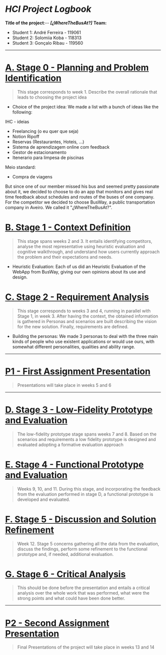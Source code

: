 <!-- 
This markdown document will contain all information and decisions concerning the HCI project for
< The Title of the Project Here >
Work carried out by:

-->
# *HCI Project Logbook*

**Title of the project**:-- ***[¿WhereTheBusAt?]***
**Team:**
- Student 1: André Ferreira - 119061
- Student 2: Solomiia Koba - 118313
- Student 3: Gonçalo Ribau - 119560

---
# [A. Stage 0 - Planning and Problem Identification](stage0_planning/a_stage_0_planning_problem_identification.md)
 > 	This stage corresponds to week 1. Describe the overall rationale that leads to choosing the project idea

<!-- For this stage you will need to read this:-->

- Choice of the project idea:
We made a list with a bunch of ideas like the following:

IHC - ideias
- Freelancing (o eu quer que seja)
- Notion Ripoff
- Reservas (Restaurantes, Hoteis, ...)
- Sistema de aprendizagem online com feedback
- Gestor de estacionamento
- Itenerario para limpesa de piscinas

Meio standard:
- Compra de viagens

But since one of our member missed his bus and seemed pretty passionate about it, we decided to choose to do an app that monitors and gives real time feedback about schedules and routes of the buses of one company. For the competitor we decided to choose BusWay, a public transportation company in Aveiro. We called it "¿WhereTheBusAt?".

# [B. Stage 1 - Context Definition](stage1_context/b_stage_1_context_definition.md)
> 	This stage spans weeks 2 and 3. It entails identifying competitors, analyse the most representative using heuristic evaluation and cognitive walkthrough, and understand how users currently approach the problem and their expectations and needs.

- Heuristic Evaluation:
Each of us did an Heuristic Evaluation of the WebApp from BusWay, giving our own opinions about its use and design.
 
# [C. Stage 2 - Requirement Analysis](stage2_requirements/c_stage_2_requirement_definition.md)
>	This stage corresponds to weeks 3 and 4, running in parallel with Stage 1, in week 3. After having the context, the obtained information is gathered in Personas and scenarios are built describing the vision for the new solution. Finally, requirements are defined.
<!-- Based on the context definition and the devised scenarios, specify the requirements -->


- Building the personas:
We made 3 personas to deal with the three main kinds of people who use existent applications or would use ours, with somewhat different personalities, qualities and ability range.

---
# [P1 - First Assignment Presentation](presentation_1/p1_first_assignment_presentation.md)
>	Presentations will take place in weeks 5 and 6
---

# [D. Stage 3 - Low-Fidelity Prototype and Evaluation](stage3_low_fidelity/d_stage_3_low-fidelity_prototype_and_evaluation.md)
>	The low-fidelity prototype stage spans weeks 7 and 8. Based on the scenarios and requirements a low fidelity prototype is designed and evaluated adopting a formative evaluation approach




# [E. Stage 4 - Functional Prototype and Evaluation](stage4_functional_prototype/e_stage_4_functional_prototype_and_evaluation.md)
>	Weeks 9, 10, and 11. During this stage, and incorporating the feedback from the evaluation performed in stage D, a functional prototype is developed and evaluated.




# [F. Stage 5 - Discussion and Solution Refinement](stage5_discussion_and_refinement/f_stage_5_reporting_discussion_refinement.md)
>	Week 12. Stage 5 concerns gathering all the data from the evaluation, discuss the findings, perform some refinement to the functional prototype and, if needed, additional evaluation.



# [G. Stage 6 - Critical Analysis](stage6_critical_analysis/g_stage_6_critical_analysis.md)
>	This should be done before the presentation and entails a critical analysis over the whole work that was performed, what were the strong points and what could have been done better.




---
# [P2 - Second Assignment Presentation](presentation_2/p2__second_assignment_presentation.md)
>	Final Presentations of the project will take place in weeks 13 and 14


